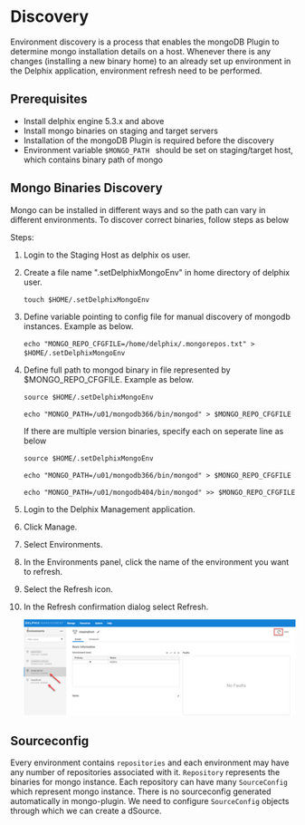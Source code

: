 # Discovery

Environment discovery is a process that enables the mongoDB Plugin to determine mongo installation details on a host. Whenever there is any changes (installing a new binary home) to an already set up environment in the Delphix application, environment refresh need to be performed. 

Prerequisites
-------------

- Install delphix engine 5.3.x and above  
- Install mongo binaries on staging and target servers  
- Installation of the mongoDB Plugin is required before the discovery  
- Environment variable `$MONGO_PATH ` should be set on staging/target host, which contains binary path of mongo

Mongo Binaries Discovery  
------------------------  
Mongo can be installed in different ways and so the path can vary in different environments. To discover correct binaries, follow steps as below

Steps: 

1. Login to the Staging Host as delphix os user.

2. Create a file name ".setDelphixMongoEnv" in home directory of delphix user.  

    ```
    touch $HOME/.setDelphixMongoEnv
    ```

3. Define variable pointing to config file for manual discovery of mongodb instances. Example as below.  

    ```
    echo "MONGO_REPO_CFGFILE=/home/delphix/.mongorepos.txt" > $HOME/.setDelphixMongoEnv
    ```

4. Define full path to mongod binary in file represented by $MONGO_REPO_CFGFILE. Example as below.  

    ```
    source $HOME/.setDelphixMongoEnv  
    ```

    ```
    echo "MONGO_PATH=/u01/mongodb366/bin/mongod" > $MONGO_REPO_CFGFILE  
    ```

    If there are multiple version binaries, specify each on seperate line as below  

    ```
    source $HOME/.setDelphixMongoEnv  
    ```

    ```
    echo "MONGO_PATH=/u01/mongodb366/bin/mongod" > $MONGO_REPO_CFGFILE  
    ```

    ```
    echo "MONGO_PATH=/u01/mongodb404/bin/mongod" >> $MONGO_REPO_CFGFILE  
    ```

5. Login to the Delphix Management application.
6. Click Manage.
7. Select Environments.
8. In the Environments panel, click the name of the environment you want to refresh.
9. Select the Refresh icon.
10. In the Refresh confirmation dialog select Refresh.

    ![Screenshot](image/image9.png)

Sourceconfig
------------
Every environment contains `repositories` and each environment may have any number of repositories associated with it. `Repository` represents the binaries for mongo instance. Each repository can have many `SourceConfig` which represent mongo instance. There is no sourceconfig generated automatically in mongo-plugin. We need to configure `SourceConfig` objects through which we can create a dSource. 
